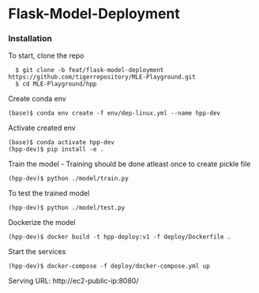 # Flask-Model-Deployment

### Installation

To start, clone the repo
```
  $ git clone -b feat/flask-model-deployment https://github.com/tigerrepository/MLE-Playground.git
  $ cd MLE-Playground/hpp
```
Create conda env

```
(base)$ conda env create -f env/dep-linux.yml --name hpp-dev
```

Activate created env

```
(base)$ conda activate hpp-dev
(hpp-dev)$ pip install -e .
```

Train the model - Training should be done atleast once to create pickle file

```
(hpp-dev)$ python ./model/train.py
```

To test the trained model

```
(hpp-dev)$ python ./model/test.py
```

Dockerize the model

```
(hpp-dev)$ docker build -t hpp-deploy:v1 -f deploy/Dockerfile .
```

Start the services

```
(hpp-dev)$ docker-compose -f deploy/docker-compose.yml up
```


Serving URL: http://ec2-public-ip:8080/
